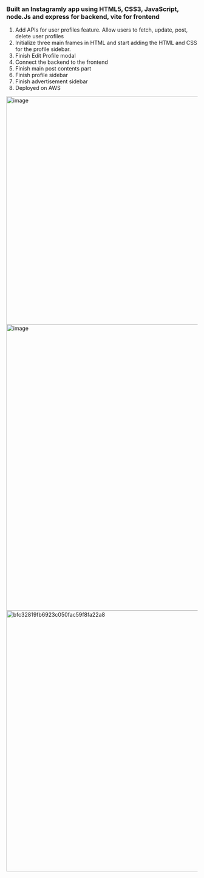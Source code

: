 ### Built an Instagramly app using HTML5, CSS3, JavaScript, node.Js and express for backend, vite for frontend
1. Add APIs for user profiles feature. Allow users to fetch, update, post, delete user profiles
2. Initialize three main frames in HTML and start adding the HTML and CSS for the profile sidebar.
3. Finish Edit Profile modal
4. Connect the backend to the frontend
5. Finish main post contents part
6.  Finish profile sidebar
7.  Finish advertisement sidebar
8.  Deployed on AWS
<img width="1024" height="600" alt="image" src="https://github.com/user-attachments/assets/28ed9c3e-6c9f-431f-a855-a0b821aedd9c" />
<img width="717" height="754" alt="image" src="https://github.com/user-attachments/assets/a5dc0cb7-d8ed-46af-b973-36eb9f14a772" />
<img width="1215" height="687" alt="bfc32819fb6923c050fac59f8fa22a8" src="https://github.com/user-attachments/assets/9bbc8bd1-c10e-4736-a1db-d41a400cdd14" />

